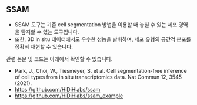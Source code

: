 ## SSAM
- SSAM 도구는 기존 cell segmentation 방법을 이용할 때 놓칠 수 있는 세포 영역을 탐지할 수 있는 도구입니다.
- 또한, 3D in situ 데이터에서도 우수한 성능을 발휘하며, 세포 유형의 공간적 분포를 정확히 재현할 수 있습니다.

관련 논문 및 코드는 아래에서 확인할 수 있습니다.
- Park, J., Choi, W., Tiesmeyer, S. et al. Cell segmentation-free inference of cell types from in situ transcriptomics data. Nat Commun 12, 3545 (2021).
- https://github.com/HiDiHlabs/ssam
- https://github.com/HiDiHlabs/ssam_example